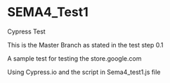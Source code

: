 # SEMA4_Test1

Cypress Test

This is the Master Branch as stated in the test step 0.1

A sample test for testing the store.google.com

Using Cypress.io and the script in Sema4_test1.js file
